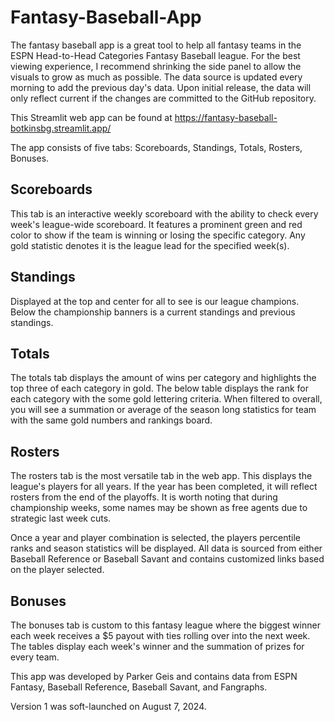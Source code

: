 # Fantasy-Baseball-App
 The fantasy baseball app is a great tool to help all fantasy teams in the ESPN Head-to-Head Categories Fantasy Baseball league. For the best viewing experience, I recommend shrinking the side panel to allow the visuals to grow as much as possible. The data source is updated every morning to add the previous day's data. Upon initial release, the data will only reflect current if the changes are committed to the GitHub repository.

 This Streamlit web app can be found at https://fantasy-baseball-botkinsbg.streamlit.app/

 The app consists of five tabs: Scoreboards, Standings, Totals, Rosters, Bonuses.

 ## Scoreboards
 This tab is an interactive weekly scoreboard with the ability to check every week's league-wide scoreboard. It features a prominent green and red color to show if the team is winning or losing the specific category. Any gold statistic denotes it is the league lead for the specified week(s).

 ## Standings
 Displayed at the top and center for all to see is our league champions. Below the championship banners is a current standings and previous standings.

 ## Totals
 The totals tab displays the amount of wins per category and highlights the top three of each category in gold. The below table displays the rank for each category with the some gold lettering criteria. When filtered to overall, you will see a summation or average of the season long statistics for team with the same gold numbers and rankings board.

 ## Rosters
 The rosters tab is the most versatile tab in the web app. This displays the league's players for all years. If the year has been completed, it will reflect rosters from the end of the playoffs. It is worth noting that during championship weeks, some names may be shown as free agents due to strategic last week cuts. 

 Once a year and player combination is selected, the players percentile ranks and season statistics will be displayed. All data is sourced from either Baseball Reference or Baseball Savant and contains customized links based on the player selected.

## Bonuses
The bonuses tab is custom to this fantasy league where the biggest winner each week receives a $5 payout with ties rolling over into the next week. The tables display each week's winner and the summation of prizes for every team.

This app was developed by Parker Geis and contains data from ESPN Fantasy, Baseball Reference, Baseball Savant, and Fangraphs. 

Version 1 was soft-launched on August 7, 2024.
